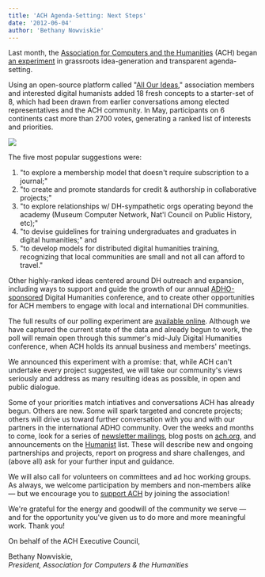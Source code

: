 ```yaml
---
title: 'ACH Agenda-Setting: Next Steps'
date: '2012-06-04'
author: 'Bethany Nowviskie'
---
```

Last month, the [Association for Computers and the Humanities](http://ach.org) (ACH) began [an experiment](http://ach.org/open-agenda-setting-2012) in grassroots idea-generation and transparent agenda-setting.

Using an open-source platform called "[All Our Ideas](http://www.allourideas.org/)," association members and interested digital humanists added 18 fresh concepts to a starter-set of 8, which had been drawn from earlier conversations among elected representatives and the ACH community. In May, participants on 6 continents cast more than 2700 votes, generating a ranked list of interests and priorities.

![](http://ach.org/sites/default/files/Screen%20Shot%202012-07-18%20at%2010.45.10%20AM.png)

The five most popular suggestions were:

1. "to explore a membership model that doesn't require subscription to a journal;"
2. "to create and promote standards for credit &amp; authorship in collaborative projects;"
3. "to explore relationships w/ DH-sympathetic orgs operating beyond the academy (Museum Computer Network, Nat'l Council on Public History, etc);"
4. "to devise guidelines for training undergraduates and graduates in digital humanities;" and
5. "to develop models for distributed digital humanities training, recognizing that local communities are small and not all can afford to travel."

Other highly-ranked ideas centered around DH outreach and expansion, including ways to support and guide the growth of our annual [ADHO-sponsored](http://digitalhumanities.org) Digital Humanities conference, and to create other opportunities for ACH members to engage with local and international DH communities.

The full results of our polling experiment are [available online](http://www.allourideas.org/ach-agenda/results?more=true). Although we have captured the current state of the data and already begun to work, the poll will remain open through this summer's mid-July Digital Humanities conference, when ACH holds its annual business and members' meetings.

We announced this experiment with a promise: that, while ACH can't undertake every project suggested, we will take our community's views seriously and address as many resulting ideas as possible, in open and public dialogue.

Some of your priorities match intiatives and conversations ACH has already begun. Others are new. Some will spark targeted and concrete projects; others will drive us toward further conversation with you and with our partners in the international ADHO community. Over the weeks and months to come, look for a series of [newsletter mailings](http://us2.campaign-archive2.com/home/?u=dedf14e24c9607061dd051606&id=fe44d130ac), blog posts on [ach.org](http://ach.org), and announcements on the [Humanist](http://digitalhumanities.org/humanist) list. These will describe new and ongoing partnerships and projects, report on progress and share challenges, and (above all) ask for your further input and guidance.

We will also call for volunteers on committees and ad hoc working groups. As always, we welcome participation by members and non-members alike — but we encourage you to [support ACH](http://ach.org/membership) by joining the association!

We're grateful for the energy and goodwill of the community we serve — and for the opportunity you've given us to do more and more meaningful work. Thank you!

On behalf of the ACH Executive Council,

Bethany Nowviskie,  
*President, Association for Computers &amp; the Humanities*